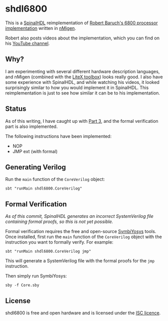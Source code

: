 shdl6800
============
This is a [SpinalHDL](https://github.com/SpinalHDL/SpinalHDL) reimplementation of [Robert Baruch's 6800 processor implementation](https://github.com/RobertBaruch/n6800) written in [nMigen](https://github.com/m-labs/nmigen).

Robert also posts videos about the implementation, which you can find on his [YouTube channel](https://www.youtube.com/channel/UCBcljXmuXPok9kT_VGA3adg). 

## Why?

I am experimenting with several different hardware description languages, and nMigen (combined with the [LiteX toolbox](https://github.com/enjoy-digital/litex)) looks really good.
I also have some experience with SpinalHDL, and while watching his videos, it looked surprisingly similar to how you would implement it in SpinalHDL. This reimplementation is just to see how similar it can be to his implementation.

## Status

As of this writing, I have caught up with [Part 3](https://www.youtube.com/watch?v=aLQqOxnVMOQ), and the formal verification part is also implemented.

The following instructions have been implemented:

- NOP
- JMP ext (with formal)

## Generating Verilog

Run the `main` function of the `CoreVerilog` object:

```
sbt "runMain shdl6800.CoreVerilog"
```

## Formal Verification

*As of this commit, SpinalHDL generates an incorrect SystemVerilog file containing formal proofs, so this is not yet possible.*

Formal verification requires the free and open-source [SymbiYosys](https://symbiyosys.readthedocs.io/en/latest/quickstart.html) tools. Once installed, first run the `main` function of the `CoreVerilog` object with the instruction you want to formally verify. For example:

```
sbt "runMain shdl6800.CoreVerilog jmp"
```

This will generate a SystemVerilog file with the formal proofs for the `jmp` instruction.

Then simply run SymbiYosys:

```
sby -f Core.sby
```

## License

shdl6800 is free and open hardware and is licensed under the [ISC licence](http://en.wikipedia.org/wiki/ISC_license).
